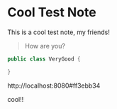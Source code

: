 # Cool Test Note

This is a cool test note, my friends!

> How are you?

```cs
public class VeryGood {

}
```
http://localhost:8080#ff3ebb34

cool!!